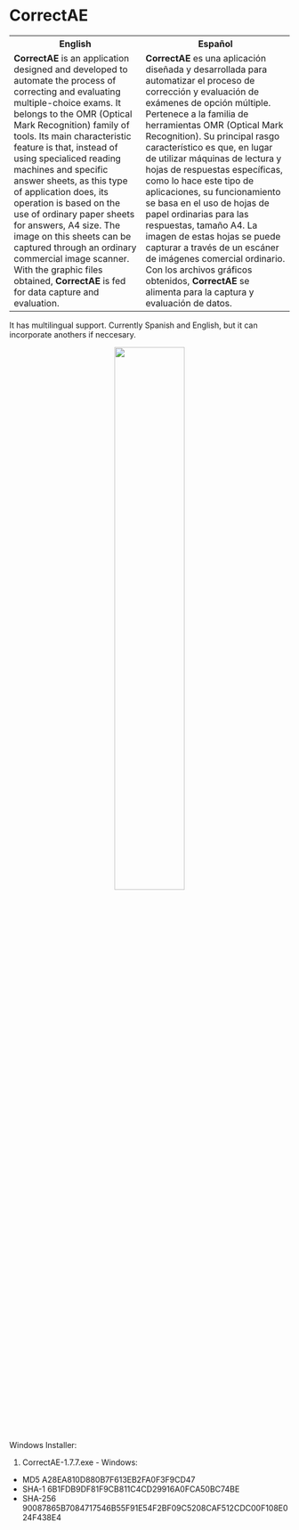 # CorrectAE

<table>
  <tr>
    <th>English</th>
    <th>Español</th>
  </tr>
  <tr>
    <td>
      <strong>CorrectAE</strong> is an application designed and developed to automate the process of correcting and evaluating multiple-choice exams.
      It belongs to the OMR (Optical Mark Recognition) family of tools. Its main characteristic feature is that, instead of using specialiced 
      reading machines and specific answer sheets, as this type of application does, its operation is based on the use of ordinary paper sheets 
      for answers, A4 size. The image on this sheets can be captured through an ordinary commercial image scanner. With the graphic files obtained,
      <strong>CorrectAE</strong> is fed for data capture and evaluation.
    </td>
    <td>
      <strong>CorrectAE</strong> es una aplicación diseñada y desarrollada para automatizar el proceso de corrección y evaluación de exámenes de opción múltiple.
      Pertenece a la familia de herramientas OMR (Optical Mark Recognition). Su principal rasgo característico es que, en lugar de utilizar 
      máquinas de lectura y hojas de respuestas específicas, como lo hace este tipo de aplicaciones, su funcionamiento se basa en el uso de hojas de papel ordinarias 
      para las respuestas, tamaño A4. La imagen de estas hojas se puede capturar a través de un escáner de imágenes comercial ordinario. Con los archivos gráficos obtenidos,
      <strong>CorrectAE</strong> se alimenta para la captura y evaluación de datos.
    </td>
  </tr>
</table>

It has multilingual support. Currently Spanish and English, but it can incorporate anothers if neccesary.

<p align="center">
  <img width="50%" src="https://github.com/user-attachments/assets/9c43a8e9-d2e9-4448-98d1-3d3d5aa0161f">  
</p>

Windows Installer: 
1. CorrectAE-1.7.7.exe - Windows: 
  -	MD5  	   A28EA810D880B7F613EB2FA0F3F9CD47
  - SHA-1    6B1FDB9DF81F9CB811C4CD29916A0FCA50BC74BE
  -	SHA-256	 90087865B7084717546B55F91E54F2BF09C5208CAF512CDC00F108E024F438E4
  

